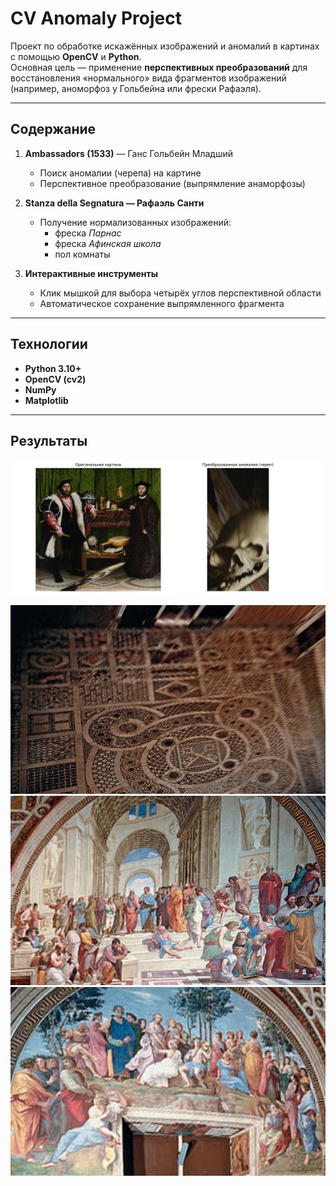 # CV Anomaly Project

Проект по обработке искажённых изображений и аномалий в картинах с помощью **OpenCV** и **Python**.  
Основная цель — применение **перспективных преобразований** для восстановления «нормального» вида фрагментов изображений (например, аноморфоз у Гольбейна или фрески Рафаэля).

---

##  Содержание

1. **Ambassadors (1533)** — Ганс Гольбейн Младший  
   - Поиск аномалии (черепа) на картине  
   - Перспективное преобразование (выпрямление анаморфозы)

2. **Stanza della Segnatura — Рафаэль Санти**  
   - Получение нормализованных изображений:
     - фреска *Парнас*  
     - фреска *Афинская школа*  
     - пол комнаты  

3. **Интерактивные инструменты**
   - Клик мышкой для выбора четырёх углов перспективной области  
   - Автоматическое сохранение выпрямленного фрагмента

---

##  Технологии

- **Python 3.10+**
- **OpenCV (cv2)**
- **NumPy**
- **Matplotlib**

---


## Результаты 
![Гольбейн — Послы](Result_1.png)

![Пол](floor.jpg)
![Школа](school.jpg)
![Парнассус](parnassus.jpg)
